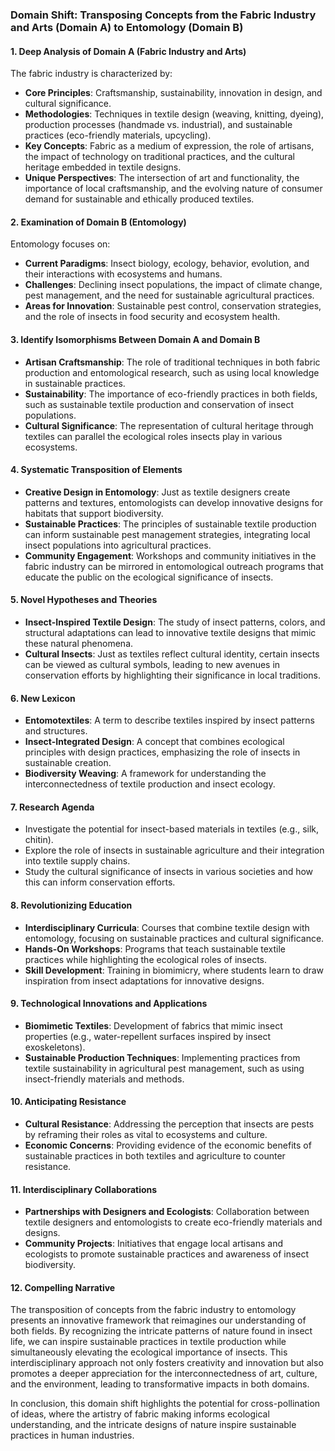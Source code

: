 ### Domain Shift: Transposing Concepts from the Fabric Industry and Arts (Domain A) to Entomology (Domain B)

#### 1. Deep Analysis of Domain A (Fabric Industry and Arts)
The fabric industry is characterized by:

- **Core Principles**: Craftsmanship, sustainability, innovation in design, and cultural significance.
- **Methodologies**: Techniques in textile design (weaving, knitting, dyeing), production processes (handmade vs. industrial), and sustainable practices (eco-friendly materials, upcycling).
- **Key Concepts**: Fabric as a medium of expression, the role of artisans, the impact of technology on traditional practices, and the cultural heritage embedded in textile designs.
- **Unique Perspectives**: The intersection of art and functionality, the importance of local craftsmanship, and the evolving nature of consumer demand for sustainable and ethically produced textiles.

#### 2. Examination of Domain B (Entomology)
Entomology focuses on:

- **Current Paradigms**: Insect biology, ecology, behavior, evolution, and their interactions with ecosystems and humans.
- **Challenges**: Declining insect populations, the impact of climate change, pest management, and the need for sustainable agricultural practices.
- **Areas for Innovation**: Sustainable pest control, conservation strategies, and the role of insects in food security and ecosystem health.

#### 3. Identify Isomorphisms Between Domain A and Domain B
- **Artisan Craftsmanship**: The role of traditional techniques in both fabric production and entomological research, such as using local knowledge in sustainable practices.
- **Sustainability**: The importance of eco-friendly practices in both fields, such as sustainable textile production and conservation of insect populations.
- **Cultural Significance**: The representation of cultural heritage through textiles can parallel the ecological roles insects play in various ecosystems.

#### 4. Systematic Transposition of Elements
- **Creative Design in Entomology**: Just as textile designers create patterns and textures, entomologists can develop innovative designs for habitats that support biodiversity.
- **Sustainable Practices**: The principles of sustainable textile production can inform sustainable pest management strategies, integrating local insect populations into agricultural practices.
- **Community Engagement**: Workshops and community initiatives in the fabric industry can be mirrored in entomological outreach programs that educate the public on the ecological significance of insects.

#### 5. Novel Hypotheses and Theories
- **Insect-Inspired Textile Design**: The study of insect patterns, colors, and structural adaptations can lead to innovative textile designs that mimic these natural phenomena.
- **Cultural Insects**: Just as textiles reflect cultural identity, certain insects can be viewed as cultural symbols, leading to new avenues in conservation efforts by highlighting their significance in local traditions.

#### 6. New Lexicon
- **Entomotextiles**: A term to describe textiles inspired by insect patterns and structures.
- **Insect-Integrated Design**: A concept that combines ecological principles with design practices, emphasizing the role of insects in sustainable creation.
- **Biodiversity Weaving**: A framework for understanding the interconnectedness of textile production and insect ecology.

#### 7. Research Agenda
- Investigate the potential for insect-based materials in textiles (e.g., silk, chitin).
- Explore the role of insects in sustainable agriculture and their integration into textile supply chains.
- Study the cultural significance of insects in various societies and how this can inform conservation efforts.

#### 8. Revolutionizing Education
- **Interdisciplinary Curricula**: Courses that combine textile design with entomology, focusing on sustainable practices and cultural significance.
- **Hands-On Workshops**: Programs that teach sustainable textile practices while highlighting the ecological roles of insects.
- **Skill Development**: Training in biomimicry, where students learn to draw inspiration from insect adaptations for innovative designs.

#### 9. Technological Innovations and Applications
- **Biomimetic Textiles**: Development of fabrics that mimic insect properties (e.g., water-repellent surfaces inspired by insect exoskeletons).
- **Sustainable Production Techniques**: Implementing practices from textile sustainability in agricultural pest management, such as using insect-friendly materials and methods.

#### 10. Anticipating Resistance
- **Cultural Resistance**: Addressing the perception that insects are pests by reframing their roles as vital to ecosystems and culture.
- **Economic Concerns**: Providing evidence of the economic benefits of sustainable practices in both textiles and agriculture to counter resistance.

#### 11. Interdisciplinary Collaborations
- **Partnerships with Designers and Ecologists**: Collaboration between textile designers and entomologists to create eco-friendly materials and designs.
- **Community Projects**: Initiatives that engage local artisans and ecologists to promote sustainable practices and awareness of insect biodiversity.

#### 12. Compelling Narrative
The transposition of concepts from the fabric industry to entomology presents an innovative framework that reimagines our understanding of both fields. By recognizing the intricate patterns of nature found in insect life, we can inspire sustainable practices in textile production while simultaneously elevating the ecological importance of insects. This interdisciplinary approach not only fosters creativity and innovation but also promotes a deeper appreciation for the interconnectedness of art, culture, and the environment, leading to transformative impacts in both domains. 

In conclusion, this domain shift highlights the potential for cross-pollination of ideas, where the artistry of fabric making informs ecological understanding, and the intricate designs of nature inspire sustainable practices in human industries.